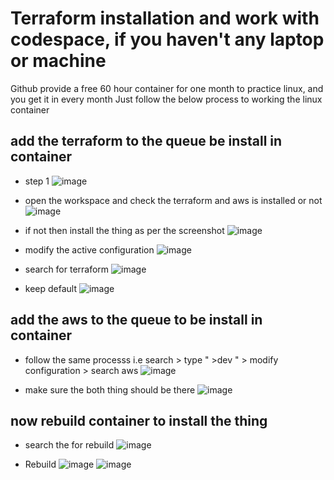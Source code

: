 # Terraform installation and work with codespace, if you haven't any  laptop or machine
Github provide a free 60 hour container for one month to practice linux, and you get it in every month 
Just follow the below process to working the linux container 

## add the terraform to the queue be install in container 
- step 1
![image](https://github.com/abhiramdas99/devops-iac-terraform/assets/62290469/54408725-7d3a-47d0-9cd9-8f674866a0a9)

- open the workspace and check the terraform and aws is installed or not
![image](https://github.com/abhiramdas99/devops-iac-terraform/assets/62290469/fd05b6ad-9861-4c21-8cc3-07de00791c1d)

- if not then install the thing as per the screenshot
![image](https://github.com/abhiramdas99/devops-iac-terraform/assets/62290469/f0044f77-8923-4cd7-a928-3302f1df6dcb)

- modify the active configuration
![image](https://github.com/abhiramdas99/devops-iac-terraform/assets/62290469/c4e3ada1-5cb7-4b41-9459-6630f7d8944e)

- search for terraform
![image](https://github.com/abhiramdas99/devops-iac-terraform/assets/62290469/acb12fe2-2bcc-4549-823c-0ad17134cba3)

- keep default
![image](https://github.com/abhiramdas99/devops-iac-terraform/assets/62290469/7c0e6723-ab01-4732-9582-801031ddeacf)

## add the aws to the queue to be install in container 
- follow the same processs i.e  search > type " >dev " > modify configuration > search aws
![image](https://github.com/abhiramdas99/devops-iac-terraform/assets/62290469/29a1a199-a49f-489a-8d59-fb9d1f6fd98f)

- make sure the both thing should be there
![image](https://github.com/abhiramdas99/devops-iac-terraform/assets/62290469/6d76976b-2fe1-4db1-b2a6-67cf1f3ad355)

## now rebuild container to install the thing 
- search the for rebuild
![image](https://github.com/abhiramdas99/devops-iac-terraform/assets/62290469/5823548d-085e-4d38-bc59-0d3f0884e37c)

- Rebuild
![image](https://github.com/abhiramdas99/devops-iac-terraform/assets/62290469/f0a2a79f-ecbc-4d19-ab0d-339b53562ae0)
![image](https://github.com/abhiramdas99/devops-iac-terraform/assets/62290469/74ba4894-298b-4e20-b89f-ff099e71feb7)

